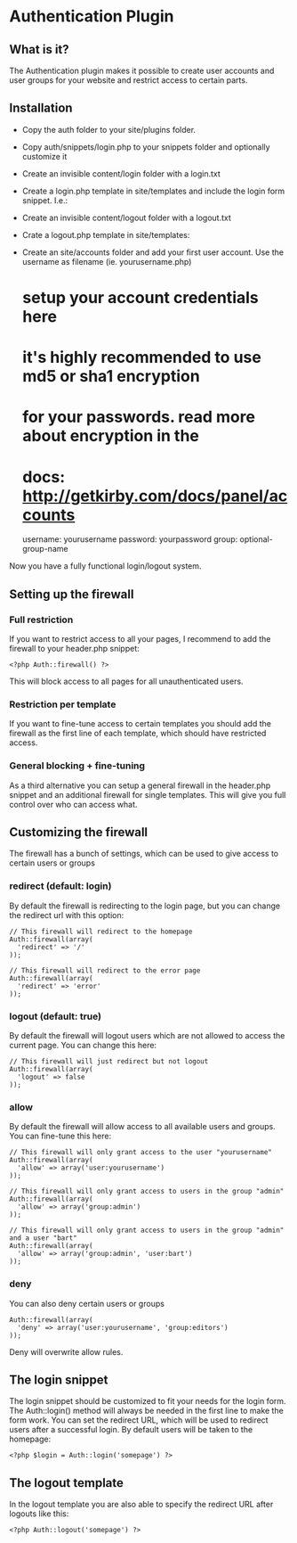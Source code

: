 # Authentication Plugin

## What is it?

The Authentication plugin makes it possible to create user accounts and user groups for your website and restrict access to certain parts. 

## Installation 

- Copy the auth folder to your site/plugins folder.
- Copy auth/snippets/login.php to your snippets folder and optionally customize it
- Create an invisible content/login folder with a login.txt
- Create a login.php template in site/templates and include the login form snippet. I.e.:

    <!-- site/templates/login.php -->

    <?php snippet('header') ?>
    <?php snippet('login') ?>
    <?php snippet('footer') ?>

- Create an invisible content/logout folder with a logout.txt
- Crate a logout.php template in site/templates: 

    <?php Auth::logout() ?>

- Create an site/accounts folder and add your first user account. Use the username as filename (ie. yourusername.php)

    <?php if(!defined('KIRBY')) exit ?>

    # setup your account credentials here
    # it's highly recommended to use md5 or sha1 encryption 
    # for your passwords. read more about encryption in the
    # docs: http://getkirby.com/docs/panel/accounts

    username: yourusername
    password: yourpassword
    group:    optional-group-name


Now you have a fully functional login/logout system. 

## Setting up the firewall

### Full restriction

If you want to restrict access to all your pages, I recommend to add the firewall to your header.php snippet:

    <?php Auth::firewall() ?>

This will block access to all pages for all unauthenticated users.


### Restriction per template

If you want to fine-tune access to certain templates you should add the firewall as the first line of each template, which should have restricted access.

### General blocking + fine-tuning 

As a third alternative you can setup a general firewall in the header.php snippet and an additional firewall for single templates. This will give you full control over who can access what. 

## Customizing the firewall

The firewall has a bunch of settings, which can be used to give access to certain users or groups

### redirect (default: login)

By default the firewall is redirecting to the login page, but you can change the redirect url with this option:

    // This firewall will redirect to the homepage
    Auth::firewall(array(
      'redirect' => '/'
    ));

    // This firewall will redirect to the error page
    Auth::firewall(array(
      'redirect' => 'error'
    ));

### logout (default: true)

By default the firewall will logout users which are not allowed to access the current page. You can change this here:

    // This firewall will just redirect but not logout
    Auth::firewall(array(
      'logout' => false
    ));


### allow

By default the firewall will allow access to all available users and groups. You can fine-tune this here:

    // This firewall will only grant access to the user "yourusername"
    Auth::firewall(array(
      'allow' => array('user:yourusername')
    ));

    // This firewall will only grant access to users in the group "admin"
    Auth::firewall(array(
      'allow' => array('group:admin')
    ));

    // This firewall will only grant access to users in the group "admin" and a user "bart"
    Auth::firewall(array(
      'allow' => array('group:admin', 'user:bart')
    ));

### deny

You can also deny certain users or groups

    Auth::firewall(array(
      'deny' => array('user:yourusername', 'group:editors')
    ));

Deny will overwrite allow rules. 

## The login snippet

The login snippet should be customized to fit your needs for the login form. 
The Auth::login() method will always be needed in the first line to make the form work. 
You can set the redirect URL, which will be used to redirect users after a successful login. 
By default users will be taken to the homepage:

    <?php $login = Auth::login('somepage') ?>

## The logout template

In the logout template you are also able to specify the redirect URL after logouts like this: 

    <?php Auth::logout('somepage') ?>




